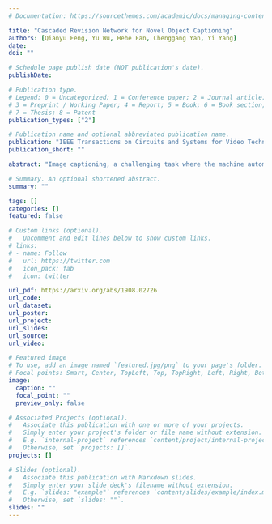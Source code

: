 ```yaml
---
# Documentation: https://sourcethemes.com/academic/docs/managing-content/

title: "Cascaded Revision Network for Novel Object Captioning"
authors: [Qianyu Feng, Yu Wu, Hehe Fan, Chenggang Yan, Yi Yang]
date:
doi: ""

# Schedule page publish date (NOT publication's date).
publishDate:

# Publication type.
# Legend: 0 = Uncategorized; 1 = Conference paper; 2 = Journal article;
# 3 = Preprint / Working Paper; 4 = Report; 5 = Book; 6 = Book section;
# 7 = Thesis; 8 = Patent
publication_types: ["2"]

# Publication name and optional abbreviated publication name.
publication: "IEEE Transactions on Circuits and Systems for Video Technology (TCSVT)"
publication_short: ""

abstract: "Image captioning, a challenging task where the machine automatically describes an image by sentences, has drawn significant attention in recent years. Despite the remarkable improvements of recent approaches, however, these methods are built upon a large set of training image-sentence pairs. The expensive labor efforts hence limit the captioning model to describe the wider world. In this paper, we present a novel network structure, Cascaded Revision Network, which aims at relieving the problem by equipping the model with out-of-domain knowledge. CRN first tries its best to describe an image using the existing vocabulary from in-domain knowledge. Due to the lack of out-of-domain knowledge, the caption may be inaccurate or include ambiguous words for the image with unknown (novel) objects. We propose to re-edit the primary captioning sentence by a series of cascaded operations. We introduce a perplexity predictor to find out which words are most likely to be inaccurate given the input image. Thereafter, we utilize external knowledge from a pre-trained object detection model and select more accurate words from detection results by the visual matching module. In the last step, we design a semantic matching module to ensure that the novel object is fit in the right position. By this novel cascaded captioning-revising mechanism, CRN can accurately describe images with unseen objects. We validate the proposed method with state-of-the-art performance on the held-out MSCOCO dataset as well as scale to ImageNet, demonstrating the effectiveness of this method."

# Summary. An optional shortened abstract.
summary: ""

tags: []
categories: []
featured: false

# Custom links (optional).
#   Uncomment and edit lines below to show custom links.
# links:
# - name: Follow
#   url: https://twitter.com
#   icon_pack: fab
#   icon: twitter

url_pdf: https://arxiv.org/abs/1908.02726
url_code: 
url_dataset:
url_poster:
url_project:
url_slides:
url_source:	
url_video:

# Featured image
# To use, add an image named `featured.jpg/png` to your page's folder. 
# Focal points: Smart, Center, TopLeft, Top, TopRight, Left, Right, BottomLeft, Bottom, BottomRight.
image:
  caption: ""
  focal_point: ""
  preview_only: false

# Associated Projects (optional).
#   Associate this publication with one or more of your projects.
#   Simply enter your project's folder or file name without extension.
#   E.g. `internal-project` references `content/project/internal-project/index.md`.
#   Otherwise, set `projects: []`.
projects: []

# Slides (optional).
#   Associate this publication with Markdown slides.
#   Simply enter your slide deck's filename without extension.
#   E.g. `slides: "example"` references `content/slides/example/index.md`.
#   Otherwise, set `slides: ""`.
slides: ""
---
```

